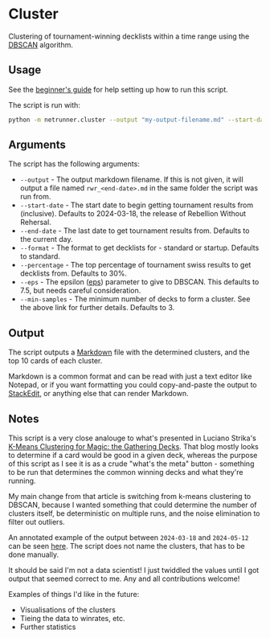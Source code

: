 # Cluster

Clustering of tournament-winning decklists within a time range using the [DBSCAN](https://en.wikipedia.org/wiki/DBSCAN) algorithm.

## Usage

See the [beginner's guide](https://github.com/kirbyUK/netrunner/blob/master/BEGINNERS-GUIDE.md) for help setting up how to run this script.

The script is run with:

```sh
python -m netrunner.cluster --output "my-output-filename.md" --start-date 2024-05-31
```

## Arguments

The script has the following arguments:

* `--output` - The output markdown filename. If this is not given, it will output a file named `rwr_<end-date>.md` in the same folder the script was run from.
* `--start-date` - The start date to begin getting tournament results from (inclusive). Defaults to 2024-03-18, the release of Rebellion Without Rehersal.
* `--end-date` - The last date to get tournament results from. Defaults to the current day.
* `--format` - The format to get decklists for - standard or startup. Defaults to standard.
* `--percentage` - The top percentage of tournament swiss results to get decklists from. Defaults to 30%.
* `--eps` - The epsilon ([eps](https://scikit-learn.org/stable/modules/generated/sklearn.cluster.DBSCAN.html)) parameter to give to DBSCAN. This defaults to 7.5, but needs careful consideration.
* `--min-samples` - The minimum number of decks to form a cluster. See the above link for further details. Defaults to 3.

## Output

The script outputs a [Markdown](https://en.wikipedia.org/wiki/Markdown) file with the determined clusters, and the top 10 cards of each cluster.

Markdown is a common format and can be read with just a text editor like Notepad, or if you want formatting you could copy-and-paste the output to [StackEdit](https://stackedit.io), or anything else that can render Markdown.

## Notes

This script is a very close analouge to what's presented in Luciano Strika's [K-Means Clustering for Magic: the Gathering Decks](https://strikingloo.github.io/k-means-clustering-magic-the-gathering). That blog mostly looks to determine if a card would be good in a given deck, whereas the purpose of this script as I see it is as a crude "what's the meta" button - something to be run that determines the common winning decks and what they're running.

My main change from that article is switching from k-means clustering to DBSCAN, because I wanted something that could determine the number of clusters itself, be deterministic on multiple runs, and the noise elimination to filter out outliers.

An annotated example of the output between `2024-03-18` and `2024-05-12` can be seen [here](https://wiki.3t.network/books/netrunner/page/standard-metagame-2024-05-12). The script does not name the clusters, that has to be done manually.

It should be said I'm not a data scientist! I just twiddled the values until I got output that seemed correct to me. Any and all contributions welcome!

Examples of things I'd like in the future:

* Visualisations of the clusters
* Tieing the data to winrates, etc.
* Further statistics